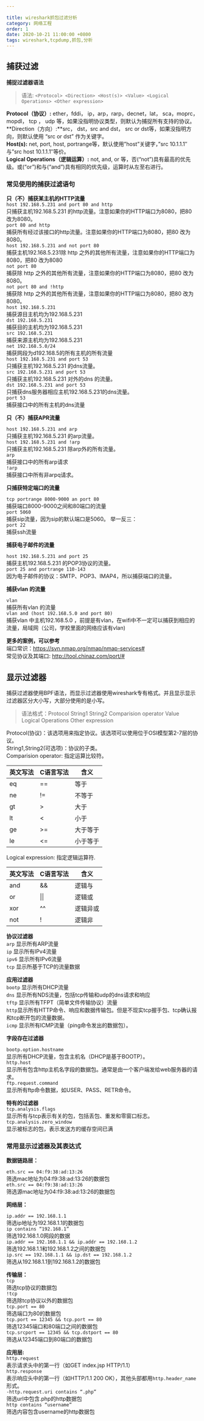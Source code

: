 ```yaml
---  
  
title: wireshark抓包过滤分析  
category: 网络工程  
order: 1  
date: 2020-10-21 11:00:00 +0800  
tags: wireshark,tcpdump,抓包,分析  
---  
```

  
## 捕获过滤  
  
**捕捉过滤器语法**    
  
> 语法: `<Protocol> <Direction> <Host(s)> <Value> <Logical Operations> <Other expression>`    

**Protocol（协议）:** ether，fddi， ip，arp，rarp，decnet，lat， sca，moprc，mopdl， tcp ， udp 等，如果没指明协议类型，则默认为捕捉所有支持的协议。    
**Direction（方向）:**src， dst，src and dst， src or dst等，如果没指明方向，则默认使用 “src or dst” 作为关键字。    
**Host(s):** net, port, host, portrange等，默认使用”host”关键字，”src 10.1.1.1″与”src host 10.1.1.1″等价。    
**Logical Operations（逻辑运算）:** not, and, or 等，否(“not”)具有最高的优先级。或(“or”)和与(“and”)具有相同的优先级，运算时从左至右进行。   
 
### 常见使用的捕获过滤语句      
**只（不）捕获某主机的HTTP流量**  
`host 192.168.5.231 and port 80 and http`    
只捕获主机192.168.5.231 的http流量。注意如果你的HTTP端口为8080，把80 改为8080。  
`port 80 and http`    
捕获所有经过该接口的http流量。注意如果你的HTTP端口为8080，把80 改为8080。  
`host 192.168.5.231 and not port 80`    
捕获主机192.168.5.231除 http 之外的其他所有流量，注意如果你的HTTP端口为8080，把80 改为8080    
`not port 80`    
捕获除 http 之外的其他所有流量，注意如果你的HTTP端口为8080，把80 改为8080。  
`not port 80 and !http`    
捕获除 http 之外的其他所有流量，注意如果你的HTTP端口为8080，把80 改为8080。  
`host 192.168.5.231`    
捕获源目主机均为192.168.5.231  
`dst 192.168.5.231`    
捕获目的主机均为192.168.5.231  
`src 192.168.5.231`    
捕获来源主机均为192.168.5.231  
`net 192.168.5.0/24`    
捕获网段为d192.168.5的所有主机的所有流量  
`host 192.168.5.231 and port 53`    
只捕获主机192.168.5.231 的dns流量。  
`src 192.168.5.231 and port 53`    
只捕获主机192.168.5.231 对外的dns 的流量。  
`dst 192.168.5.231 and port 53`    
只捕获dns服务器相应主机192.168.5.231的dns流量。  
`port 53`    
捕获接口中的所有主机的dns流量    
  
**只（不）捕获APR流量**  
  
`host 192.168.5.231 and arp`    
只捕获主机192.168.5.231 的arp流量。  
`host 192.168.5.231 and !arp`    
只捕获主机192.168.5.231 除arp外的所有流量。  
`arp`    
捕获接口中的所有arp请求  
`!arp`    
捕获接口中所有非arpq请求。  
    
**只捕获特定端口的流量**  
  
`tcp portrange 8000-9000 an port 80`    
捕获端口8000-9000之间和80端口的流量    
`port 5060`    
捕获sip流量，因为sip的默认端口是5060。
举一反三：    
`port 22`    
捕获ssh流量     
  
**捕获电子邮件的流量**  
  
`host 192.168.5.231 and port 25`    
捕获主机192.168.5.231 的POP3协议的流量。  
`port 25 and portrange 110-143`    
因为电子邮件的协议：SMTP、POP3、IMAP4，所以捕获端口的流量。  
  
**捕获vlan 的流量**    
  
`vlan`    
捕获所有vlan 的流量  
`vlan and (host 192.168.5.0 and port 80)`    
捕获vlan 中主机192.168.5.0 ，前提是有vlan，在wifi中不一定可以捕获到相应的流量，局域网（公司，学校里面的网络应该有vlan)    
  
**更多的案例，可以参考**    
端口常识：https://svn.nmap.org/nmap/nmap-services#    
常见协议及其端口: http://tool.chinaz.com/port/#    
  
## 显示过滤器  
  
捕获过滤器使用BPF语法，而显示过滤器使用wireshark专有格式。并且显示显示过滤器区分大小写，大部分使用的是小写。    
  
> 语法格式：Protocol  String1 String2 Comparision operator Value Logical Operations Other expression
  
Protocol(协议)：该选项用来指定协议。该选项可以使用位于OSI模型第2-7层的协议。    
String1,String2(可选项)：协议的子类。    
Comparision operator: 指定运算比较符。    
  
| 英文写法 | C语言写法 | 含义     |  
| -------- | --------- | -------- |  
| eq       | ==        | 等于     |  
| ne       | !=        | 不等于   |  
| gt       | >         | 大于     |  
| lt       | <         | 小于     |  
| ge       | >=        | 大于等于 |  
| le       | <=        | 小于等于 |  
  
Logical expression: 指定逻辑运算符.    
  
| 英文写法 | C语言写法 | 含义     |  
| -------- | --------- | -------- |  
| and      | &&        | 逻辑与   |  
| or       | \|\|      | 逻辑或   |  
| xor      | ^^        | 逻辑异或 |  
| not      | !         | 逻辑非   |  
  
**协议过滤器**   
`arp`  显示所有ARP流量    
`ip` 显示所有IPv4流量    
`ipv6` 显示所有IPv6流量    
`tcp` 显示所基于TCP的流量数据    
    
**应用过滤器**    
`bootp` 显示所有DHCP流量    
`dns` 显示所有NDS流量，包括tcp传输和udp的dns请求和响应    
`tftp` 显示所有TFPT（简单文件传输协议）流量    
`http`显示所有HTTP命令、响应和数据传输包。但是不现实tcp握手包、tcp确认报和tcp断开包的流量数据。    
`icmp` 显示所有ICMP流量（ping命令发出的数据包）。    
    
**字段存在过滤器**   
  
`bootp.option.hostname`   
显示所有DHCP流量，包含主机名（DHCP是基于BOOTP）。    
`http.host`    
显示所有包含http主机名字段的数据包。通常是由一个客户端发给web服务器的请求。    
`ftp.request.command`    
显示所有ftp命令数据，如USER、PASS、RETR命令。    
  
**特有的过滤器**    
`tcp.analysis.flags`    
显示所有与tcp表示有关的包，包括丢包、重发和零窗口标志。    
`tcp.analysis.zero_window`     
显示被标志的包，表示发送方的缓存空间已满    
  
### 常用显示过滤器及其表达式  
  
**数据链路层：**    

`eth.src == 04:f9:38:ad:13:26`    
筛选mac地址为04:f9:38:ad:13:26的数据包    
`eth.src == 04:f9:38:ad:13:26`   
筛选源mac地址为04:f9:38:ad:13:26的数据包    

**网络层：**    

`ip.addr == 192.168.1.1`    
筛选ip地址为192.168.1.1的数据包    
`ip contains “192.168.1”`  
筛选192.168.1.0网段的数据    
`ip.addr == 192.168.1.1 && ip.addr == 192.168.1.2`    
筛选192.168.1.1和192.168.1.2之间的数据包    
`ip.src == 192.168.1.1 && ip.dst == 192.168.1.2`    
筛选从192.168.1.1到192.168.1.2的数据包    
  
**传输层：**  
`tcp`    
筛选tcp协议的数据包    
`!tcp`    
筛选除tcp协议以外的数据包    
`tcp.port == 80`    
筛选端口为80的数据包    
`tcp.port == 12345 && tcp.port == 80`    
筛选12345端口和80端口之间的数据包    
`tcp.srcport == 12345 && tcp.dstport == 80`    
筛选从12345端口到80端口的数据包    

**应用层:**   
`http.request`    
表示请求头中的第一行（如GET index.jsp HTTP/1.1）    
`http.response`    
表示响应头中的第一行（如HTTP/1.1 200 OK），其他头部都用`http.header_name`形式。    
`-http.request.uri contains “.php”`    
筛选url中包含.php的http数据包    
`http contains “username”`    
筛选内容包含username的http数据包    